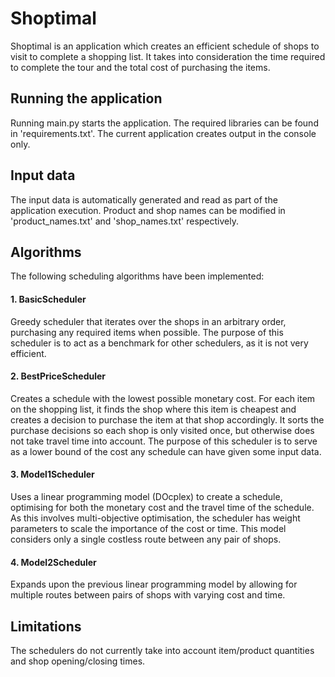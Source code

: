 # Shoptimal
Shoptimal is an application which creates an efficient schedule of shops to visit to complete a shopping list. It takes into consideration the time required to complete the tour and the total cost of purchasing the items.

## Running the application
Running main.py starts the application. The required libraries can be found in 'requirements.txt'. The current application creates output in the console only.

## Input data
The input data is automatically generated and read as part of the application execution. Product and shop names can be modified in 'product_names.txt' and 'shop_names.txt' respectively.

## Algorithms
The following scheduling algorithms have been implemented:
#### 1. BasicScheduler
Greedy scheduler that iterates over the shops in an arbitrary order, purchasing any required items when possible. The purpose of this scheduler is to act as a benchmark for other schedulers, as it is not very efficient.
#### 2. BestPriceScheduler
Creates a schedule with the lowest possible monetary cost. For each item on the shopping list, it finds the shop where this item is cheapest and creates a decision to purchase the item at that shop accordingly. It sorts the purchase decisions so each shop is only visited once, but otherwise does not take travel time into account. The purpose of this scheduler is to serve as a lower bound of the cost any schedule can have given some input data.
#### 3. Model1Scheduler
Uses a linear programming model (DOcplex) to create a schedule, optimising for both the monetary cost and the travel time of the schedule. As this involves multi-objective optimisation, the scheduler has weight parameters to scale the importance of the cost or time. This model considers only a single costless route between any pair of shops.
#### 4. Model2Scheduler
Expands upon the previous linear programming model by allowing for multiple routes between pairs of shops with varying cost and time.

## Limitations
The schedulers do not currently take into account item/product quantities and shop opening/closing times.
